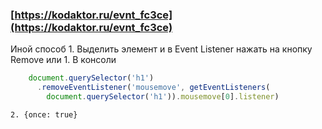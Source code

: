 ### [https://kodaktor.ru/evnt_fc3ce](https://kodaktor.ru/evnt_fc3ce)

Иной способ
	1. Выделить элемент и в Event Listener нажать на кнопку Remove
	или
	1. В консоли
```javascript
	document.querySelector('h1')
	  .removeEventListener('mousemove', getEventListeners(
	    document.querySelector('h1')).mousemove[0].listener)
```
	2. {once: true}